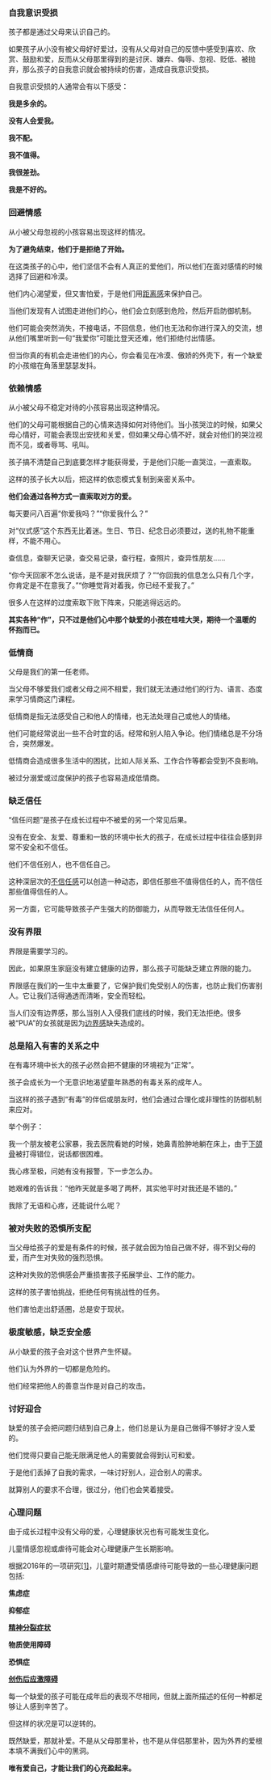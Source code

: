 

### 自我意识受损

孩子都是通过父母来认识自己的。

如果孩子从小没有被父母好好爱过，没有从父母对自己的反馈中感受到喜欢、欣赏、鼓励和爱，反而从父母那里得到的是讨厌、嫌弃、侮辱、忽视、贬低、被抛弃，那么孩子的自我意识就会被持续的伤害，造成自我意识受损。

自我意识受损的人通常会有以下感受：

**我是多余的。**

**没有人会爱我。**

**我不配。**

**我不值得。**

**我很差劲。**

**我是不好的。**



### 回避情感

从小被父母忽视的小孩容易出现这样的情况。

**为了避免结束，他们于是拒绝了开始。**

在这类孩子的心中，他们坚信不会有人真正的爱他们，所以他们在面对感情的时候选择了回避和冷漠。

他们内心渴望爱，但又害怕爱，于是他们用[距离感](https://www.zhihu.com/search?q=距离感&search_source=Entity&hybrid_search_source=Entity&hybrid_search_extra={"sourceType"%3A"answer"%2C"sourceId"%3A2552485966})来保护自己。

当他们发现有人试图走进他们的心，他们会立刻感到危险，然后开启防御机制。

他们可能会突然消失，不接电话，不回信息，他们也无法和你进行深入的交流，想从他们嘴里听到一句“我爱你”可能比登天还难，他们拒绝付出情感。

但当你真的有机会走进他们的内心，你会看见在冷漠、傲娇的外壳下，有一个缺爱的小孩缩在角落里瑟瑟发抖。



### 依赖情感

从小被父母不稳定对待的小孩容易出现这种情况。

他们的父母可能根据自己的心情来选择如何对待他们。当小孩哭泣的时候，如果父母心情好，可能会表现出安抚和关爱，但如果父母心情不好，就会对他们的哭泣视而不见，或者辱骂、吼叫。

孩子搞不清楚自己到底要怎样才能获得爱，于是他们只能一直哭泣，一直索取。

这样的孩子长大以后，把这样的依恋模式复制到亲密关系中。

**他们会通过各种方式一直索取对方的爱。**

每天要问八百遍“你爱我吗？”“你爱我什么？”

对“仪式感”这个东西无比着迷。生日、节日、纪念日必须要过，送的礼物不能重样，不能不用心。

查信息，查聊天记录，查交易记录，查行程，查照片，查异性朋友……

“你今天回家不怎么说话，是不是对我厌烦了？”“你回我的信息怎么只有几个字，你肯定是不在意我了。”“你睡觉背对着我，你已经不爱我了。”

很多人在这样的过度索取下败下阵来，只能逃得远远的。

**其实各种“作”，只不过是他们心中那个缺爱的小孩在哇哇大哭，期待一个温暖的怀抱而已。**



### 低情商

父母是我们的第一任老师。

当父母不够爱我们或者父母之间不相爱，我们就无法通过他们的行为、语言、态度来学习情商这门课程。

低情商是指无法感受自己和他人的情绪，也无法处理自己或他人的情绪。

他们可能经常说出一些不合时宜的话。经常和别人陷入争论。他们情绪总是不分场合，突然爆发。

低情商会造成很多生活中的困扰，比如人际关系、工作合作等都会受到不良影响。

被过分溺爱或过度保护的孩子也容易造成低情商。



### 缺乏信任

“信任问题”是孩子在成长过程中不被爱的另一个常见后果。

没有在安全、友爱、尊重和一致的环境中长大的孩子，在成长过程中往往会感到非常不安全和不信任。

他们不信任别人，也不信任自己。

这种深层次的[不信任感](https://www.zhihu.com/search?q=不信任感&search_source=Entity&hybrid_search_source=Entity&hybrid_search_extra={"sourceType"%3A"answer"%2C"sourceId"%3A2552485966})可以创造一种动态，即信任那些不值得信任的人，而不信任那些值得信任的人。

另一方面，它可能导致孩子产生强大的防御能力，从而导致无法信任任何人。



### 没有界限

界限是需要学习的。

因此，如果原生家庭没有建立健康的边界，那么孩子可能缺乏建立界限的能力。

界限感在我们的一生中太重要了，它保护我们免受别人的伤害，也防止我们伤害别人。它让我们活得通透而清晰，安全而轻松。

当人们没有边界感，那么当别人入侵我们底线的时候，我们无法拒绝。很多被“PUA”的女孩就是因为[边界感](https://www.zhihu.com/search?q=边界感&search_source=Entity&hybrid_search_source=Entity&hybrid_search_extra={"sourceType"%3A"answer"%2C"sourceId"%3A2552485966})缺失造成的。



### 总是陷入有害的关系之中

在有毒环境中长大的孩子必然会把不健康的环境视为“正常”。

孩子会成长为一个无意识地渴望童年熟悉的有毒关系的成年人。

当这样的孩子遇到“有毒”的伴侣或朋友时，他们会通过合理化或非理性的防御机制来应对。

举个例子：

我一个朋友被老公家暴，我去医院看她的时候，她鼻青脸肿地躺在床上，由于[下颌骨](https://www.zhihu.com/search?q=下颌骨&search_source=Entity&hybrid_search_source=Entity&hybrid_search_extra={"sourceType"%3A"answer"%2C"sourceId"%3A2552485966})被打得错位，说话都很困难。

我心疼至极，问她有没有报警，下一步怎么办。

她艰难的告诉我：“他昨天就是多喝了两杯，其实他平时对我还是不错的。”

我除了无语和心疼，还能说什么呢？



### 被对失败的恐惧所支配

当父母给孩子的爱是有条件的时候，孩子就会因为怕自己做不好，得不到父母的爱，而产生对失败的强烈恐惧。

这种对失败的恐惧感会严重损害孩子拓展学业、工作的能力。

这样的孩子害怕挑战，拒绝任何有挑战性的任务。

他们害怕走出舒适圈，总是安于现状。



### 极度敏感，缺乏安全感

从小缺爱的孩子会对这个世界产生怀疑。

他们认为外界的一切都是危险的。

他们经常把他人的善意当作是对自己的攻击。



### 讨好迎合

缺爱的孩子会把问题归结到自己身上，他们总是认为是自己做得不够好才没人爱的。

他们觉得只要自己能无限满足他人的需要就会得到认可和爱。

于是他们丢掉了自我的需求，一味讨好别人，迎合别人的需求。

就算别人的要求不合理，很过分，他们也会笑着接受。



### 心理问题

由于成长过程中没有父母的爱，心理健康状况也有可能发生变化。

儿童情感忽视或虐待可能会对心理健康产生长期影响。

根据2016年的一项研究[[1\]](#ref_1)，儿童时期遭受情感虐待可能导致的一些心理健康问题包括:

**焦虑症**

**抑郁症**

**[精神分裂症状](https://www.zhihu.com/search?q=精神分裂症状&search_source=Entity&hybrid_search_source=Entity&hybrid_search_extra={"sourceType"%3A"answer"%2C"sourceId"%3A2552485966})**

**物质使用障碍**

**恐惧症**

**[创伤后应激障碍](https://www.zhihu.com/search?q=创伤后应激障碍&search_source=Entity&hybrid_search_source=Entity&hybrid_search_extra={"sourceType"%3A"answer"%2C"sourceId"%3A2552485966})**



每一个缺爱的孩子可能在成年后的表现不尽相同，但就上面所描述的任何一种都足够让人感到辛苦了。

但这样的状况是可以逆转的。

既然缺爱，那就补爱。不是从父母那里补，也不是从伴侣那里补，因为外界的爱根本填不满我们心中的黑洞。

**唯有爱自己，才能让我们的心充盈起来。**